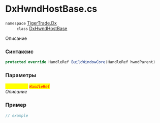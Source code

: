 
# DxHwndHostBase.cs
`namespace` [TigerTrade.Dx](../../../TigerTrade.Dx.md)  
&nbsp;&nbsp;&nbsp;&nbsp;&nbsp;&nbsp;&nbsp;&nbsp;&nbsp;`class` [DxHwndHostBase](../../DxHwndHostBase.cs.md)

Описание

### Синтаксис
```csharp
protected override HandleRef BuildWindowCore(HandleRef hwndParent)
```
### Параметры  
<mark style="color:yellow;">`hwndParent`</mark> <mark style="color:red;">*`HandleRef`*</mark>  
 *Описание*  
  


### Пример  
```csharp
// example
```
                    
                    